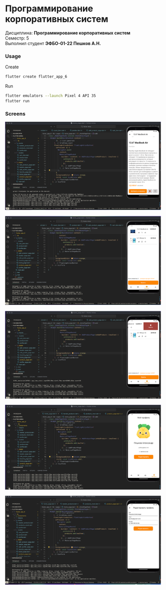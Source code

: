 # Программирование корпоративных систем
Дисциплина: **Программирование корпоративных систем** <br>
Семестр: 5 <br>
Выполнил студент **ЭФБО-01-22 Пешков А.Н.** <br>

### Usage

Create

```bash
flutter create flutter_app_6
```

Run 

```bash
flutter emulators --launch Pixel 4 API 35
flutter run
```

### Screens

<img src="/-static/practice_6/product.png" />
&nbsp;
<img src="/-static/practice_6/basket.png" />
&nbsp;
<img src="/-static/practice_6/swipe.png" />
&nbsp;
<img src="/-static/practice_6/profile.png" />
&nbsp;
<img src="/-static/practice_6/edit.png" />

